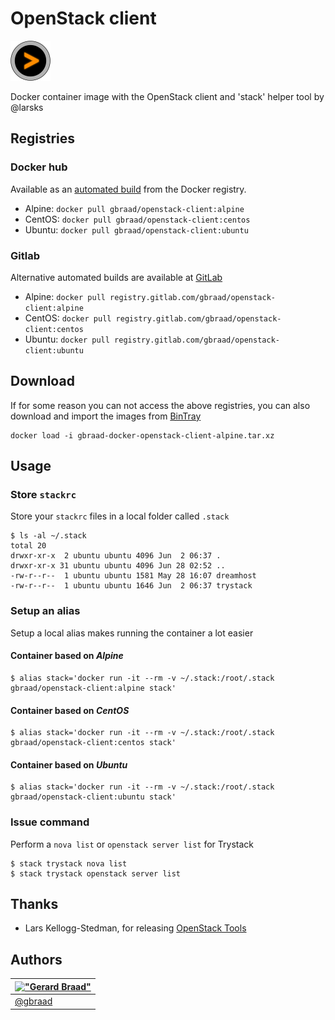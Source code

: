 OpenStack client
================

!["Prompt"](https://raw.githubusercontent.com/gbraad/assets/gh-pages/icons/prompt-icon-64.png)


Docker container image with the OpenStack client and 'stack' helper tool by @larsks


Registries
----------

### Docker hub

Available as an [automated build](https://hub.docker.com/r/gbraad/openstack-client/) from the Docker registry.

  * Alpine: `docker pull gbraad/openstack-client:alpine`
  * CentOS: `docker pull gbraad/openstack-client:centos`
  * Ubuntu: `docker pull gbraad/openstack-client:ubuntu`


### Gitlab

Alternative automated builds are available at [GitLab](https://gitlab.com/gbraad/openstack-client)

  * Alpine: `docker pull registry.gitlab.com/gbraad/openstack-client:alpine`
  * CentOS: `docker pull registry.gitlab.com/gbraad/openstack-client:centos`
  * Ubuntu: `docker pull registry.gitlab.com/gbraad/openstack-client:ubuntu`


Download
--------

If for some reason you can not access the above registries, you can also download and import the images from [BinTray](https://bintray.com/gbraad/generic/docker-openstack-client)

```
docker load -i gbraad-docker-openstack-client-alpine.tar.xz
```


Usage
-----

### Store `stackrc`
Store your `stackrc` files in a local folder called `.stack`

```
$ ls -al ~/.stack
total 20
drwxr-xr-x  2 ubuntu ubuntu 4096 Jun  2 06:37 .
drwxr-xr-x 31 ubuntu ubuntu 4096 Jun 28 02:52 ..
-rw-r--r--  1 ubuntu ubuntu 1581 May 28 16:07 dreamhost
-rw-r--r--  1 ubuntu ubuntu 1646 Jun  2 06:37 trystack
```

### Setup an alias

Setup a local alias makes running the container a lot easier


#### Container based on _Alpine_
```
$ alias stack='docker run -it --rm -v ~/.stack:/root/.stack gbraad/openstack-client:alpine stack'
```


#### Container based on _CentOS_
```
$ alias stack='docker run -it --rm -v ~/.stack:/root/.stack gbraad/openstack-client:centos stack'
```


#### Container based on _Ubuntu_

```
$ alias stack='docker run -it --rm -v ~/.stack:/root/.stack gbraad/openstack-client:ubuntu stack'
```


### Issue command

Perform a `nova list` or `openstack server list` for Trystack

```
$ stack trystack nova list
$ stack trystack openstack server list
```


Thanks
------

  * Lars Kellogg-Stedman, for releasing [OpenStack Tools](https://github.com/larsks/openstack-tools)


Authors
-------

| [!["Gerard Braad"](http://gravatar.com/avatar/e466994eea3c2a1672564e45aca844d0.png?s=60)](http://gbraad.nl "Gerard Braad <me@gbraad.nl>") |
|---|
| [@gbraad](https://twitter.com/gbraad) |
